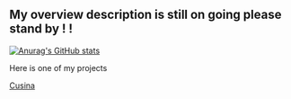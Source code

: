 ## My overview description is still on going please stand by ! !

[![Anurag's GitHub stats](https://github-readme-stats.vercel.app/api?username=israaadesu)](https://github.com/israadesu/github-readme-stats)



 Here is one of my projects

[Cusina](https://cusina.vercel.app)


